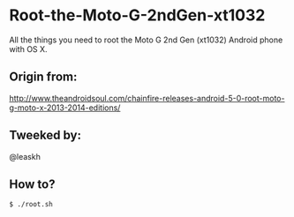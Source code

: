 Root-the-Moto-G-2ndGen-xt1032
=============================

All the things you need to root the Moto G 2nd Gen (xt1032) Android phone with OS X.

## Origin from:
http://www.theandroidsoul.com/chainfire-releases-android-5-0-root-moto-g-moto-x-2013-2014-editions/

## Tweeked by:
@leaskh

## How to?
`$ ./root.sh`
